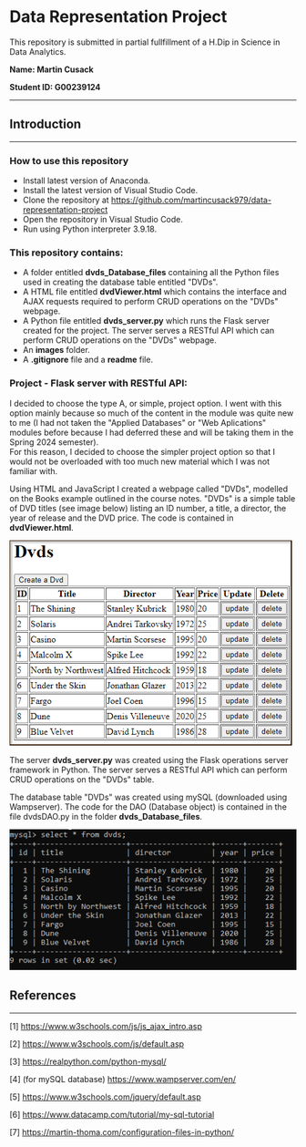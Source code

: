 # Data Representation Project

This repository is submitted in partial fullfillment of a H.Dip in Science in Data Analytics.

**Name: Martin Cusack**

**Student ID: G00239124**
***

## Introduction
***

### How to use this repository

* Install latest version of Anaconda.
* Install the latest version of Visual Studio Code.
* Clone the repository at https://github.com/martincusack979/data-representation-project
* Open the repository in Visual Studio Code.
* Run using Python interpreter 3.9.18.

### This repository contains: 
* A folder entitled **dvds_Database_files** containing all the Python files used in creating the database table entitled "DVDs".
* A HTML file entitled **dvdViewer.html** which contains the interface and AJAX requests required to perform CRUD operations on the "DVDs" webpage.
* A Python file entitled **dvds_server.py** which runs the Flask server created for the project. The server
 serves a RESTful API which can perform CRUD operations on the "DVDs" webpage.
* An **images** folder.
* A **.gitignore** file and a **readme** file.

### Project - Flask server with RESTful API:   

I decided to choose the type A, or simple, project option.  I went with this option mainly because so much of the content in the module was quite new to me 
(I had not taken the "Applied Databases" or "Web Aplications" modules before because I had deferred these and will be taking them in the Spring 2024 semester).  
For this reason, I decided to choose the simpler project option so that I would not be overloaded with too much new material which I was not familiar with.

Using HTML and JavaScript I created a webpage called "DVDs", modelled on the Books example outlined in the course notes.  "DVDs" is a simple table of DVD titles
(see image below) listing an ID number, a title, a director, the year of release and the DVD price. The code is contained in **dvdViewer.html**.

![viewDvds](https://github.com/martincusack979/data-representation-project/blob/main/images/viewDvds.png)

The server **dvds_server.py** was created using the Flask operations server framework in Python.  The server serves a RESTful API which can perform CRUD operations
on the "DVDs" table.

The database table "DVDs" was created using mySQL (downloaded using Wampserver).  The code for the DAO (Database object) is contained in the file dvdsDAO.py in the 
folder **dvds_Database_files**.

![dvdsMySQL](https://github.com/martincusack979/data-representation-project/blob/main/images/dvdsMySQL.png)

## References
***
[1] https://www.w3schools.com/js/js_ajax_intro.asp

[2] https://www.w3schools.com/js/default.asp

[3] https://realpython.com/python-mysql/

[4] (for mySQL database) https://www.wampserver.com/en/

[5] https://www.w3schools.com/jquery/default.asp

[6] https://www.datacamp.com/tutorial/my-sql-tutorial

[7] https://martin-thoma.com/configuration-files-in-python/







